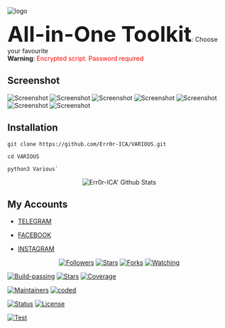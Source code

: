 ![logo](https://i.postimg.cc/pVCkbv9w/20200606-022452.png) 

<font size="10"><b>All-in-One Toolkit</b></font>: Choose your favourite <br>
<b><c>Warning</b>: <font color="red">Encrypted script. Password required</c></font>

## Screenshot
![Screenshot](https://i.postimg.cc/bppjyCLs/Screenshot-20200428-003046-Termux.jpg)
![Screenshot](https://i.postimg.cc/jxHkBTpv/Screenshot-20200428-003433-Termux.jpg) 
![Screenshot](https://i.postimg.cc/5bRp7jHb/Screenshot-20200428-003457-Termux.jpg) 
![Screenshot](https://i.postimg.cc/GdVJPNNp/Screenshot-20200428-003542-Termux.jpg) 
![Screenshot](https://i.postimg.cc/vGXnqN29/Screenshot-20200428-003827-Termux.jpg) 
![Screenshot](https://i.postimg.cc/gdwKwmS7/Screenshot-20200428-003700-Termux.jpg) 
![Screenshot](https://i.postimg.cc/vbrf9BW0/Screenshot-20200428-003433-Termux.jpg) 

## Installation

```
git clone https://github.com/Err0r-ICA/VARIOUS.git

cd VARIOUS

python3 Various`
```

<p align="center">
  <img alt="Err0r-ICA' Github Stats" src="https://github-readme-stats.vercel.app/api?username=Err0r-ICA&show_icons=true&include_all_commits=true&hide_border=true" />
<!--  <img alt="profile pic" width="195px" src="https://avatars2.githubusercontent.com/u/26059688?s=460&u=d41b000a62eab50d000c3da604d151cec27bd850&v=4" />  -->
<!--  <img src="https://github-readme-stats.anuraghazra1.vercel.app/api/top-langs/?username=Err0r-ICA&hide=ruby,perl&hide_border=true" />  -->
</p>

## My Accounts

* [TELEGRAM](https://t.me/termuxxhacking)

* [FACEBOOK](https://www.facebook.com/termuxxhacking)

* [INSTAGRAM](https://instagram.com/termux_hacking)

<p align="center">
<a href="https://github.com/Err0r-ICA/followers"><img title="Followers" src="https://img.shields.io/github/followers/lovehacker404?color=blue&style=flat-square"></a>
<a href="https://github.com/Err0r-ICA/World/stargazers/"><img title="Stars" src="https://img.shields.io/github/stars/lovehacker404/World?color=red&style=flat-square"></a>
<a href="https://github.com/Err0r-ICA/World/network/members"><img title="Forks" src="https://img.shields.io/github/forks/lovehacker404/World?color=red&style=flat-square"></a>
<a href="https://github.com/Err0r-ICA/World/watchers"><img title="Watching" src="https://img.shields.io/github/watchers/lovehacker404/World?label=Watchers&color=blue&style=flat-square"></a>
</p>

[![Build-passing](https://img.shields.io/badge/build-passing-red.svg?style=plastic)](https://github.com/Err0r-ICA/SpeedTest/issues) [![Stars](https://img.shields.io/open-vsx/stars/Redhat/Java.svg?style=plastic&color=orange)](https://github.com/Err0r-ICA/SpeedTest/issues) [![Coverage](https://img.shields.io/azure-devops/coverage/Swellaby/Opensource/25?color=yellow&style=plastic)](https://github.com/Err0r-ICA/SpeedTest/issues)

[![Maintainers](https://img.shields.io/badge/mainteiners-HackBoyz-green.svg?style=plastic)](https://github.com/Err0r-ICA/SpeedTest/issues) [![coded](https://img.shields.io/badge/coded%20in-python2.7-mintgreen.svg?style=plastic)](https://github.com/Err0r-ICA/SpeedTest/issues)

[![Status](https://img.shields.io/badge/code%20status-encrypted-cyan.svg?style=plastic)](https://github.com/Err0r-ICA/SpeedTest/issues) [![License](https://img.shields.io/badge/license-MIT-blueviolet.svg?style=plastic)](https://github.com/Err0r-ICA/SpeedTest/issues)

[![Test](https://img.shields.io/badge/tested%20on-Termux,%20Kali%20Linux,%20Ubuntu,%20Parrot%20OS,%20Debian,%20ANDRAX%20Mobile-%23ff69b4.svg?style=plastic)](https://github.com/Err0r-ICA/SpeedTest/issues)
 
